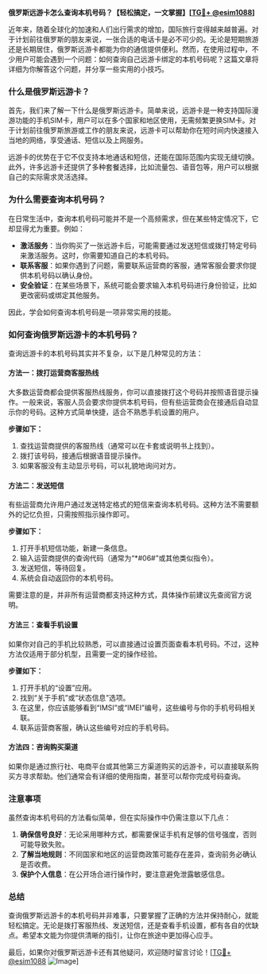 **俄罗斯远游卡怎么查询本机号码？【轻松搞定，一文掌握】[[TG💪+ @esim1088](https://t.me/s/esim1088)]**

近年来，随着全球化的加速和人们出行需求的增加，国际旅行变得越来越普遍。对于计划前往俄罗斯的朋友来说，一张合适的电话卡是必不可少的。无论是短期旅游还是长期居住，俄罗斯远游卡都能为你的通信提供便利。然而，在使用过程中，不少用户可能会遇到一个问题：如何查询自己远游卡绑定的本机号码呢？这篇文章将详细为你解答这个问题，并分享一些实用的小技巧。

### **什么是俄罗斯远游卡？**

首先，我们来了解一下什么是俄罗斯远游卡。简单来说，远游卡是一种支持国际漫游功能的手机SIM卡，用户可以在多个国家和地区使用，无需频繁更换SIM卡。对于计划前往俄罗斯旅游或工作的朋友来说，远游卡可以帮助你在短时间内快速接入当地的网络，享受通话、短信以及上网服务。

远游卡的优势在于它不仅支持本地通话和短信，还能在国际范围内实现无缝切换。此外，许多远游卡还提供了多种套餐选择，比如流量包、语音包等，用户可以根据自己的实际需求灵活选择。

### **为什么需要查询本机号码？**

在日常生活中，查询本机号码可能并不是一个高频需求，但在某些特定情况下，它却显得尤为重要。例如：

- **激活服务**：当你购买了一张远游卡后，可能需要通过发送短信或拨打特定号码来激活服务。这时，你需要知道自己的本机号码。
- **联系客服**：如果你遇到了问题，需要联系运营商的客服，通常客服会要求你提供本机号码以确认身份。
- **安全验证**：在某些场景下，系统可能会要求输入本机号码进行身份验证，比如更改密码或绑定其他服务。

因此，学会如何查询本机号码是一项非常实用的技能。

### **如何查询俄罗斯远游卡的本机号码？**

查询远游卡的本机号码其实并不复杂，以下是几种常见的方法：

#### **方法一：拨打运营商客服热线**
大多数运营商都会提供客服热线服务，你可以直接拨打这个号码并按照语音提示操作。一般来说，客服人员会要求你提供本机号码，但有些运营商会在接通后自动显示你的号码。这种方式简单快捷，适合不熟悉手机设置的用户。

**步骤如下：**
1. 查找运营商提供的客服热线（通常可以在卡套或说明书上找到）。
2. 拨打该号码，接通后根据语音提示操作。
3. 如果客服没有主动显示号码，可以礼貌地询问对方。

#### **方法二：发送短信**
有些运营商允许用户通过发送特定格式的短信来查询本机号码。这种方法不需要额外的记忆负担，只需按照指示操作即可。

**步骤如下：**
1. 打开手机短信功能，新建一条信息。
2. 输入运营商提供的查询代码（通常为“*#06#”或其他类似指令）。
3. 发送短信，等待回复。
4. 系统会自动返回你的本机号码。

需要注意的是，并非所有运营商都支持这种方式，具体操作前建议先查阅官方说明。

#### **方法三：查看手机设置**
如果你对自己的手机比较熟悉，可以直接通过设置页面查看本机号码。不过，这种方法仅适用于部分机型，且需要一定的操作经验。

**步骤如下：**
1. 打开手机的“设置”应用。
2. 找到“关于手机”或“状态信息”选项。
3. 在这里，你应该能够看到“IMSI”或“IMEI”编号，这些编号与你的手机号码相关联。
4. 联系运营商客服，确认这些编号对应的手机号码。

#### **方法四：咨询购买渠道**
如果你是通过旅行社、电商平台或其他第三方渠道购买的远游卡，可以直接联系购买方寻求帮助。他们通常会有详细的使用指南，甚至可以帮你完成号码查询。

### **注意事项**

虽然查询本机号码的方法看似简单，但在实际操作中仍需注意以下几点：

1. **确保信号良好**：无论采用哪种方式，都需要保证手机有足够的信号强度，否则可能导致失败。
2. **了解当地规则**：不同国家和地区的运营商政策可能存在差异，查询前务必确认是否收费。
3. **保护个人信息**：在公开场合进行操作时，要注意避免泄露敏感信息。

### **总结**

查询俄罗斯远游卡的本机号码并非难事，只要掌握了正确的方法并保持耐心，就能轻松搞定。无论是拨打客服热线、发送短信，还是查看手机设置，都有各自的优缺点。希望本文能为你提供清晰的指引，让你在旅途中更加得心应手。

最后，如果你对俄罗斯远游卡还有其他疑问，欢迎随时留言讨论！[[TG💪+ @esim1088](https://t.me/s/esim1088) ![Image](https://i.postimg.cc/4NQfJmqS/Snipaste-2025-05-13-00-14-12.png)]